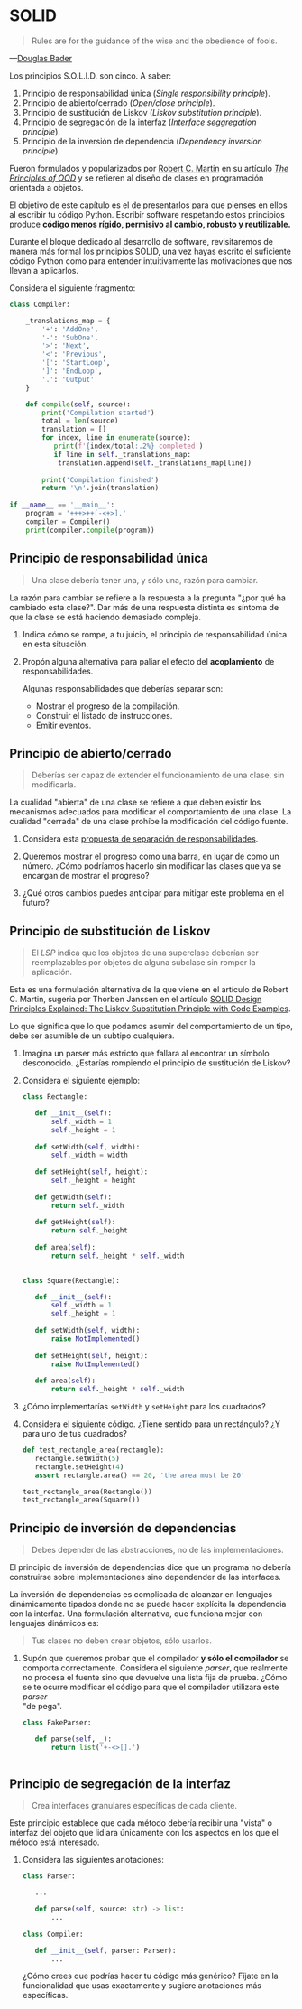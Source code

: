 # SOLID

> Rules are for the guidance of the wise and the obedience of fools.

&mdash;[Douglas Bader](http://wiki.c2.com/?DouglasBader)

Los principios S.O.L.I.D. son cinco. A saber:

1. Principio de responsabilidad única (_Single responsibility principle_).
2. Principio de abierto/cerrado (_Open/close principle_).
3. Principio de sustitución de Liskov (_Liskov substitution principle_).
4. Principio de segregación de la interfaz (_Interface seggregation principle_).
5. Principio de la inversión de dependencia (_Dependency inversion principle_).

Fueron formulados y popularizados por
[Robert C. Martin](https://en.wikipedia.org/wiki/Robert_C._Martin)
en su artículo [_The Principles of OOD_](http://butunclebob.com/ArticleS.UncleBob.PrinciplesOfOod)
y se refieren al diseño de clases en programación orientada a objetos.

El objetivo de este capítulo es el de presentarlos para que pienses en ellos 
al escribir tu código Python. Escribir software respetando estos principios 
produce **código menos rígido, permisivo al cambio, robusto y reutilizable.**

Durante el bloque dedicado al desarrollo de software, revisitaremos de manera
más formal los principios SOLID, una vez hayas escrito el suficiente código 
Python como para entender intuitivamente las motivaciones que nos llevan a 
aplicarlos.

Considera el siguiente fragmento:

```python
class Compiler:

    _translations_map = {
        '+': 'AddOne',
        '-': 'SubOne',
        '>': 'Next',
        '<': 'Previous',
        '[': 'StartLoop',
        ']': 'EndLoop',
        '.': 'Output'
    }

    def compile(self, source):
        print('Compilation started')
        total = len(source)
        translation = []
        for index, line in enumerate(source):
           print(f'{index/total:.2%} completed')
           if line in self._translations_map:
            translation.append(self._translations_map[line])
           
        print('Compilation finished')
        return '\n'.join(translation)
    
if __name__ == '__main__':
    program = '+++>++[-<+>].'
    compiler = Compiler()
    print(compiler.compile(program))
```

## Principio de responsabilidad única

> Una clase debería tener una, y sólo una, razón para cambiar.


La razón para cambiar se refiere a la respuesta a la pregunta "¿por qué ha 
cambiado esta clase?". Dar más de una respuesta distinta es síntoma de que la
clase se está haciendo demasiado compleja.

1. Indica cómo se rompe, a tu juicio, el principio de responsabilidad única en 
esta situación.

2. Propón alguna alternativa para paliar el efecto del **acoplamiento** de 
responsabilidades.

    Algunas responsabilidades que deberías separar son:
    
    * Mostrar el progreso de la compilación. 
    * Construir el listado de instrucciones.
    * Emitir eventos.

## Principio de abierto/cerrado

> Deberías ser capaz de extender el funcionamiento de una clase, sin 
modificarla.


La cualidad "abierta" de una clase se refiere a que deben existir los 
mecanismos adecuados para modificar el comportamiento de una clase. La 
cualidad "cerrada" de una clase prohíbe la modificación del código fuente.

1. Considera esta
[propuesta de separación de responsabilidades](../fuentes/b02t02/compiler_01_separado.py). 

2. Queremos mostrar el progreso como una barra, en lugar de como un número. 
¿Cómo podríamos hacerlo sin modificar las clases que ya se encargan de 
mostrar el progreso?

3. ¿Qué otros cambios puedes anticipar para mitigar este problema en el futuro?

## Principio de substitución de Liskov

> El _LSP_ indica que los objetos de una superclase deberían ser reemplazables 
por objetos de alguna subclase sin romper la aplicación.


Esta es una formulación alternativa de la que viene en el artículo de Robert 
C. Martin, sugeria por Thorben Janssen en el artículo
[SOLID Design Principles Explained: The Liskov Substitution Principle with 
Code Examples](https://stackify.com/solid-design-liskov-substitution-principle/#post-16786-_1ynsyjftw1xf).

Lo que significa que lo que podamos asumir del comportamiento de un tipo, debe 
ser asumible de un subtipo cualquiera.

1. Imagina un parser más estricto que fallara al encontrar un símbolo 
desconocido. ¿Estarías rompiendo el principio de sustitución de Liskov?

2. Considera el siguiente ejemplo:

    ```python
    class Rectangle:

       def __init__(self):
           self._width = 1
           self._height = 1
        
       def setWidth(self, width):
           self._width = width
        
       def setHeight(self, height):
           self._height = height
        
       def getWidth(self):
           return self._width
        
       def getHeight(self):
           return self._height
        
       def area(self):
           return self._height * self._width
  
    
    class Square(Rectangle):
 
       def __init__(self):
           self._width = 1
           self._height = 1
        
       def setWidth(self, width):
           raise NotImplemented()
     
       def setHeight(self, height):
           raise NotImplemented()
        
       def area(self):
           return self._height * self._width
    ```

3. ¿Cómo implementarías `setWidth` y `setHeight` para los cuadrados?

4. Considera el siguiente código. ¿Tiene sentido para un rectángulo? ¿Y para 
uno de tus cuadrados?

    ```python
    def test_rectangle_area(rectangle):
       rectangle.setWidth(5)
       rectangle.setHeight(4)
       assert rectangle.area() == 20, 'the area must be 20'
    
    test_rectangle_area(Rectangle())
    test_rectangle_area(Square())
    ```

## Principio de inversión de dependencias

> Debes depender de las abstracciones, no de las implementaciones.


El principio de inversión de dependencias dice que un programa no debería 
construirse sobre implementaciones sino dependender de las interfaces.

La inversión de dependencias es complicada de alcanzar en lenguajes 
dinámicamente tipados donde no se puede hacer explícita la dependencia con la
interfaz. Una formulación alternativa, que funciona mejor con lenguajes 
dinámicos es:

> Tus clases no deben crear objetos, sólo usarlos.

1. Supón que queremos probar que el compilador **y sólo el compilador** se 
comporta correctamente. Considera el siguiente _parser_, que realmente no 
procesa el fuente sino que devuelve una lista fija de prueba. ¿Cómo se te
ocurre modificar el código para que el compilador utilizara este _parser_  
"de pega".

    ```python
    class FakeParser:
 
       def parse(self, _):
           return list('+-<>[].')
        
    ```

## Principio de segregación de la interfaz

> Crea interfaces granulares específicas de cada cliente.


Este principio establece que cada método debería recibir una "vista" o interfaz 
del objeto que lidiara únicamente con los aspectos en los que el método está 
interesado.

1. Considera las siguientes anotaciones:

    ```python
    class Parser:

       ...

       def parse(self, source: str) -> list:
           ...
        
    class Compiler:
 
       def __init__(self, parser: Parser):
           ...
    ```

    ¿Cómo crees que podrías hacer tu código más genérico? Fíjate en la 
    funcionalidad que usas exactamente y sugiere anotaciones más específicas.
